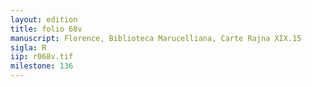 ```yaml
---
layout: edition
title: folio 68v
manuscript: Florence, Biblioteca Marucelliana, Carte Rajna XIX.15
sigla: R
iip: r068v.tif
milestone: 136
---
```

